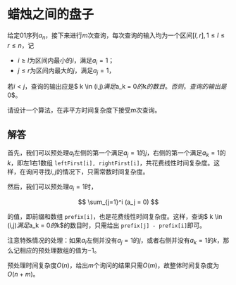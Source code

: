 # 蜡烛之间的盘子

给定$01$序列$a_n$，接下来进行$m$次查询，每次查询的输入均为一个区间$[l,r], 1 \leq l \leq r \leq n$，记

* $i \geq l$为区间内最小的$i$，满足$a_i=1$；
* $j \leq r$为区间内最大的$j$，满足$a_j = 1$，

若$i < j$，查询的输出应是$ k \in (i,j)$满足$a_k = 0$的$k$的数目。否则，查询的输出是$0$。

请设计一个算法，在非平方时间复杂度下接受$m$次查询。

## 解答

首先，我们可以预处理$a_i$左侧的第一个满足$a_j=1$的$j$，右侧的第一个满足$a_k = 1$的$k$，即左1右1数组 `leftFirst[i], rightFirst[i]`，共花费线性时间复杂度。这样，在询问寻找$i, j$的情况下，只需常数时间复杂度。

然后，我们可以预处理$a_i = 1$时，

$$
\sum_{j=1}^i (a_j = 0)
$$

的值，即前缀和数组 `prefix[i]`，也是花费线性时间复杂度。这样，查询$ k \in (i,j)$满足$a_k = 0$的$k$的数目时，只需给出 `prefix[j] - prefix[i]`即可。

注意特殊情况的处理：如果$a_i$左侧并没有$a_j = 1$的$j$，或者右侧并没有$a_k=1$的$k$，那么记相应的预处理数组的值为$-1$。

预处理时间复杂度$O(n)$，给出$m$个询问的结果只需$O(m)$，故整体时间复杂度为$O(n + m)$。
